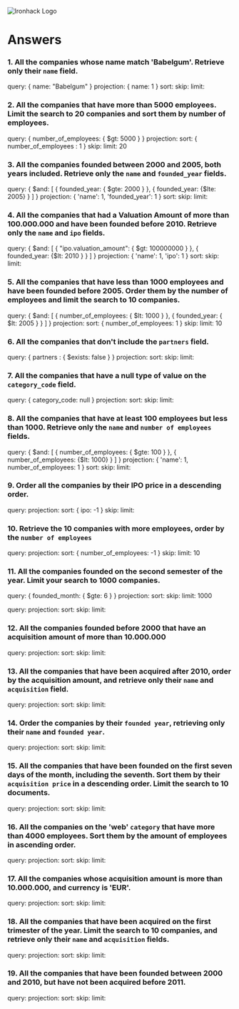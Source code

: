 ![Ironhack Logo](https://i.imgur.com/1QgrNNw.png)

# Answers

### 1. All the companies whose name match 'Babelgum'. Retrieve only their `name` field.

<!-- Your Code Goes Here -->
query: { name: "Babelgum" }
projection: { name: 1 }
sort: 
skip: 
limit:

### 2. All the companies that have more than 5000 employees. Limit the search to 20 companies and sort them by **number of employees**.

<!-- Your Code Goes Here -->
query: { number_of_employees: { $gt: 5000 } }
projection:
sort: { number_of_employees : 1 }
skip: 
limit: 20

### 3. All the companies founded between 2000 and 2005, both years included. Retrieve only the `name` and `founded_year` fields.

<!-- Your Code Goes Here -->
query: { $and: [ { founded_year: { $gte: 2000 } }, { founded_year: {$lte: 2005} } ] }
projection: { 'name': 1, 'founded_year': 1 }
sort: 
skip: 
limit:

### 4. All the companies that had a Valuation Amount of more than 100.000.000 and have been founded before 2010. Retrieve only the `name` and `ipo` fields.

<!-- Your Code Goes Here -->
query: { $and: [ { "ipo.valuation_amount": { $gt: 100000000 } }, { founded_year: {$lt: 2010 } } ] }
projection: { 'name': 1, 'ipo': 1 }
sort: 
skip: 
limit: 

### 5. All the companies that have less than 1000 employees and have been founded before 2005. Order them by the number of employees and limit the search to 10 companies.

<!-- Your Code Goes Here -->
query: { $and: [ { number_of_employees: { $lt: 1000 } }, { founded_year: { $lt: 2005 } } ] }
projection:
sort: { number_of_employees: 1 }
skip: 
limit: 10

### 6. All the companies that don't include the `partners` field.

<!-- Your Code Goes Here -->
query: { partners : { $exists: false } }
projection:
sort: 
skip: 
limit:

### 7. All the companies that have a null type of value on the `category_code` field.

<!-- Your Code Goes Here -->
query: { category_code: null }
projection:
sort: 
skip: 
limit:

### 8. All the companies that have at least 100 employees but less than 1000. Retrieve only the `name` and `number of employees` fields.

<!-- Your Code Goes Here -->
query: { $and: [ { number_of_employees: { $gte: 100 } }, { number_of_employees: {$lt: 1000} } ] }
projection: { 'name': 1, number_of_employees: 1 }
sort: 
skip: 
limit:

### 9. Order all the companies by their IPO price in a descending order.
query:
projection:
sort: { ipo: -1 }
skip: 
limit:

<!-- Your Code Goes Here -->

### 10. Retrieve the 10 companies with more employees, order by the `number of employees`

<!-- Your Code Goes Here -->
query:
projection:
sort: { number_of_employees: -1 }
skip: 
limit: 10

### 11. All the companies founded on the second semester of the year. Limit your search to 1000 companies.

<!-- Your Code Goes Here -->
query: { founded_month: { $gte: 6 } }
projection:
sort: 
skip: 
limit: 1000

<!-- We don't have to do the following one. -->
<!-- ### 12. All the companies that have been 'deadpooled' after the third year. -->

<!-- Your Code Goes Here -->
query:
projection:
sort: 
skip: 
limit:

### 12. All the companies founded before 2000 that have an acquisition amount of more than 10.000.000

<!-- Your Code Goes Here -->
query:
projection:
sort: 
skip: 
limit:

### 13. All the companies that have been acquired after 2010, order by the acquisition amount, and retrieve only their `name` and `acquisition` field.

<!-- Your Code Goes Here -->
query:
projection:
sort: 
skip: 
limit:

### 14. Order the companies by their `founded year`, retrieving only their `name` and `founded year`.

<!-- Your Code Goes Here -->
query:
projection:
sort: 
skip: 
limit:

### 15. All the companies that have been founded on the first seven days of the month, including the seventh. Sort them by their `acquisition price` in a descending order. Limit the search to 10 documents.

<!-- Your Code Goes Here -->
query:
projection:
sort: 
skip: 
limit:
### 16. All the companies on the 'web' `category` that have more than 4000 employees. Sort them by the amount of employees in ascending order.

<!-- Your Code Goes Here -->
query:
projection:
sort: 
skip: 
limit:
### 17. All the companies whose acquisition amount is more than 10.000.000, and currency is 'EUR'.

<!-- Your Code Goes Here -->
query:
projection:
sort: 
skip: 
limit:
### 18. All the companies that have been acquired on the first trimester of the year. Limit the search to 10 companies, and retrieve only their `name` and `acquisition` fields.

<!-- Your Code Goes Here -->
query:
projection:
sort: 
skip: 
limit:
### 19. All the companies that have been founded between 2000 and 2010, but have not been acquired before 2011.

<!-- Your Code Goes Here -->
query:
projection:
sort: 
skip: 
limit: